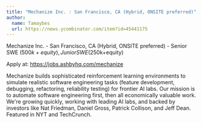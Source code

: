 ```yaml
---
title: "Mechanize Inc. : San Francisco, CA (Hybrid, ONSITE preferred)"
author:
  name: Tamaybes
  url: https://news.ycombinator.com/item?id=45441175
---
```

Mechanize Inc. - San Francisco, CA (Hybrid, ONSITE preferred) - Senior SWE ($500k+equity), Junior SWE ($250k+equity)

Apply at: <a href="https:&#x2F;&#x2F;jobs.ashbyhq.com&#x2F;mechanize" rel="nofollow">https:&#x2F;&#x2F;jobs.ashbyhq.com&#x2F;mechanize</a>

Mechanize builds sophisticated reinforcement learning environments to simulate realistic software engineering tasks (feature development, debugging, refactoring, reliability testing) for frontier AI labs. Our mission is to automate software engineering first, then all economically valuable work. We&#x27;re growing quickly, working with leading AI labs, and backed by investors like Nat Friedman, Daniel Gross, Patrick Collison, and Jeff Dean. Featured in NYT and TechCrunch.
<JobApplication />
